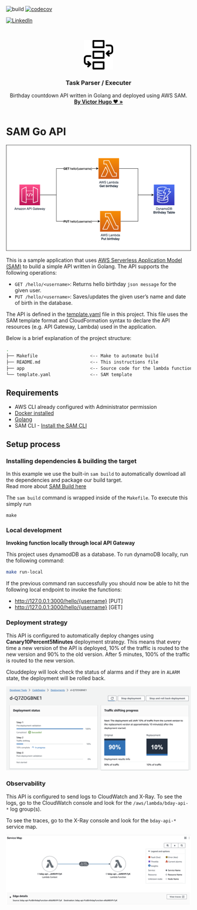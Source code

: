 ![build](https://github.com/victoraldir/sam-go-api/actions/workflows/ci.yml/badge.svg)
[![codecov](https://codecov.io/github/victoraldir/sam-go-api/graph/badge.svg?token=5HRL3HC8Z4)](https://codecov.io/github/victoraldir/sam-go-api)

[![LinkedIn][linkedin-shield]][linkedin-url]

<!-- PROJECT LOGO -->
<br />
<p align="center">
  <a href="#">
    <img src="assets/workflow_icon.png" alt="Logo" width="80" height="80">
  </a>

<h3 align="center">Task Parser / Executer</h3>

  <p align="center">
    Birthday countdown API written in Golang and deployed using AWS SAM.
    <br />
    <a href="https://linktr.ee/victoraldir"><strong>By Victor Hugo ❤️ »</strong></a>
    <br />
    <br />
  </p>
</p>

# SAM Go API

<p align="center">
  <img src="assets/diagram.png" alt="Architecture diagram"/>
</p>

This is a sample application that uses [AWS Serverless Application Model (SAM)](https://aws.amazon.com/serverless/sam/) to build a simple API written in Golang. The API supports the following operations:

* `GET /hello/<username>`: Returns hello birthday `json message` for the given user.
* `PUT /hello/<username>`: Saves/updates the given user’s name and date of birth in the database.

The API is defined in the [template.yaml](template.yaml) file in this project. This file uses the SAM template format and CloudFormation syntax to declare the API resources (e.g. API Gateway, Lambda) used in the application.


Below is a brief explanation of the project structure:

```bash
.
├── Makefile                    <-- Make to automate build
├── README.md                   <-- This instructions file
├── app                         <-- Source code for the lambda functions
└── template.yaml               <-- SAM template
```

## Requirements

* AWS CLI already configured with Administrator permission
* [Docker installed](https://www.docker.com/community-edition)
* [Golang](https://golang.org)
* SAM CLI - [Install the SAM CLI](https://docs.aws.amazon.com/serverless-application-model/latest/developerguide/serverless-sam-cli-install.html)

## Setup process

### Installing dependencies & building the target 

In this example we use the built-in `sam build` to automatically download all the dependencies and package our build target.   
Read more about [SAM Build here](https://docs.aws.amazon.com/serverless-application-model/latest/developerguide/sam-cli-command-reference-sam-build.html) 

The `sam build` command is wrapped inside of the `Makefile`. To execute this simply run
 
```shell
make
```

### Local development

**Invoking function locally through local API Gateway**

This project uses dynamodDB as a database. To run dynamoDB locally, run the following command:

```bash
make run-local
```

If the previous command ran successfully you should now be able to hit the following local endpoint to invoke the functions:

* http://127.0.0.1:3000/hello/{username} [PUT]  
* http://127.0.0.1:3000/hello/{username} [GET]

### Deployment strategy

This API is configured to automatically deploy changes using **Canary10Percent5Minutes** deployment strategy. This means that every time a new version of the API is deployed, 10% of the traffic is routed to the new version and 90% to the old version. After 5 minutes, 100% of the traffic is routed to the new version.

Clouddeploy will look check the status of alarms and if they are in `ALARM` state, the deployment will be rolled back.

<p align="center">
  <img src="assets/canary.png" alt="Architecture diagram"/>
</p>


### Observability

This API is configured to send logs to CloudWatch and X-Ray. To see the logs, go to the CloudWatch console and look for the `/aws/lambda/bday-api-*` log group(s).

To see the traces, go to the X-Ray console and look for the `bday-api-*` service map.

<p align="center">
  <img src="assets/servicemap.png" alt="Architecture diagram"/>
</p>

[linkedin-shield]: https://img.shields.io/badge/-LinkedIn-black.svg?style=for-the-badge&logo=linkedin&colorB=555
[linkedin-url]: https://linkedin.com/in/victoraldir
[dot]: assets/dot-on.png
